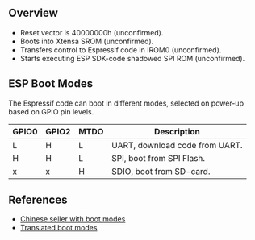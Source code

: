 Overview
--------
- Reset vector is 40000000h (unconfirmed).
- Boots into Xtensa SROM (unconfirmed).
- Transfers control to Espressif code in IROM0 (unconfirmed).
- Starts executing ESP SDK-code shadowed SPI ROM (unconfirmed).

ESP Boot Modes
--------------
The Espressif code can boot in different modes, selected on power-up based on GPIO pin levels.

| GPIO0 | GPIO2 | MTDO | Description
| ----- | ----- | ---- | -----------
|   L   |   H   |   L  | UART, download code from UART.
|   H   |   H   |   L  | SPI, boot from SPI Flash.
|   x   |   x   |   H  | SDIO, boot from SD-card.

References
----------
- [Chinese seller with boot modes](http://detail.1688.com/offer/40258194242.html?tracelog=gsda_offer)
- [Translated boot modes](https://drive.google.com/file/d/0ByLNRzaQc0jPV0xaektpdFFoMGs/edit)
